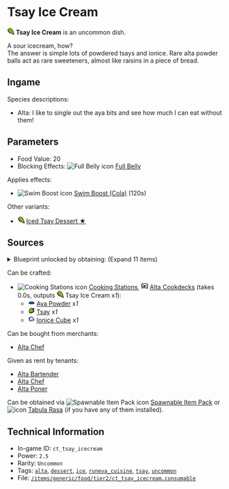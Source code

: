 # Tsay Ice Cream

<img src="https://raw.githubusercontent.com/Ceterai/Enternia/main/items/generic/food/tier2/ct_tsay_icecream.png" alt="Tsay Ice Cream icon" loading="lazy" width="auto" height="16px"/> **Tsay Ice Cream** is an uncommon dish.

A sour icecream, how?  
The answer is simple lots of powdered tsays and ionice. Rare alta powder balls act as rare sweeteners, almost like raisins in a piece of bread.

## Ingame

Species descriptions:

- Alta: I like to single out the aya bits and see how much I can eat without them!

## Parameters

- Food Value: 20
- Blocking Effects: <img src="https://starbounder.org/mediawiki/images/6/60/Status_Well_Fed.png" alt="Full Belly icon" loading="lazy" width="16px" height="16px"/> [Full Belly](https://starbounder.org/Full_Belly)

Applies effects:

- <img src="https://starbounder.org/mediawiki/images/b/b6/Status_Swim_Boost.png" alt="Swim Boost icon" loading="lazy" width="16px" height="16px"/> [Swim Boost (Cola)](https://starbounder.org/Swim_Boost) (120s)

Other variants:

- <img src="https://raw.githubusercontent.com/Ceterai/Enternia/main/items/generic/food/tier2/ct_tsay_icecream.png" alt="Iced Tsay Dessert ★ icon" loading="lazy" width="auto" height="16px"/> [Iced Tsay Dessert ★](https://ceterai.github.io/MyEnternia/Wiki/IcedTsayDessert)

## Sources

<details markdown="1"><summary>Blueprint unlocked by obtaining: (Expand 11 items)</summary>

- <img src="https://raw.githubusercontent.com/Ceterai/Enternia/main/items/generic/food/tier1/ct_tsay_cooked.png" alt="Alien Coralbakes icon" loading="lazy" width="auto" height="16px"/> [Alien Coralbakes](https://ceterai.github.io/MyEnternia/Wiki/AlienCoralbakes)
- <img src="https://raw.githubusercontent.com/Ceterai/Enternia/main/codex/alta/ebook/security.png" alt="Alta Culinary Guide icon" loading="lazy" width="auto" height="16px"/> [Alta Culinary Guide](https://ceterai.github.io/MyEnternia/Wiki/AltaCulinaryGuide)
- <img src="https://raw.githubusercontent.com/Ceterai/Enternia/main/items/generic/food/tier1/ct_aya_jam.png" alt="Aya Jam icon" loading="lazy" width="auto" height="16px"/> [Aya Jam](https://ceterai.github.io/MyEnternia/Wiki/AyaJam)
- <img src="https://raw.githubusercontent.com/Ceterai/Enternia/main/items/generic/food/tier1/ct_tsay_cooked.png" alt="Cooked Tsay icon" loading="lazy" width="auto" height="16px"/> [Cooked Tsay](https://ceterai.github.io/MyEnternia/Wiki/CookedTsay)
- <img src="https://raw.githubusercontent.com/Ceterai/Enternia/main/items/generic/food/tier1/ct_aya_jam.png" alt="Estralis Extract icon" loading="lazy" width="auto" height="16px"/> [Estralis Extract](https://ceterai.github.io/MyEnternia/Wiki/EstralisExtract)
- <img src="https://raw.githubusercontent.com/Ceterai/Enternia/main/items/generic/food/tier1/ct_tsay_cooked.png" alt="Haven Pouches icon" loading="lazy" width="auto" height="16px"/> [Haven Pouches](https://ceterai.github.io/MyEnternia/Wiki/HavenPouches)
- <img src="https://raw.githubusercontent.com/Ceterai/Enternia/main/items/generic/food/tier1/ct_tsay_cooked.png" alt="Perfectly Cooked Tsay icon" loading="lazy" width="auto" height="16px"/> [Perfectly Cooked Tsay](https://ceterai.github.io/MyEnternia/Wiki/PerfectlyCookedTsay)
- <img src="https://raw.githubusercontent.com/Ceterai/Enternia/main/codex/alta/ebook/gyera.png" alt="Runeva Cuisine Book icon" loading="lazy" width="auto" height="16px"/> [Runeva Cuisine Book](https://ceterai.github.io/MyEnternia/Wiki/RunevaCuisineBook)
- <img src="https://raw.githubusercontent.com/Ceterai/Enternia/main/items/generic/food/tier1/ct_aya_jam.png" alt="Runeva Jam icon" loading="lazy" width="auto" height="16px"/> [Runeva Jam](https://ceterai.github.io/MyEnternia/Wiki/RunevaJam)
- <img src="https://raw.githubusercontent.com/Ceterai/Enternia/main/items/generic/food/tier1/ct_tsay_cooked.png" alt="Violas icon" loading="lazy" width="auto" height="16px"/> [Violas](https://ceterai.github.io/MyEnternia/Wiki/Violas)
- <img src="https://raw.githubusercontent.com/Ceterai/Enternia/main/items/generic/food/tier1/ct_aya_jam.png" alt="Virma Honey icon" loading="lazy" width="auto" height="16px"/> [Virma Honey](https://ceterai.github.io/MyEnternia/Wiki/VirmaHoney)

</details>

Can be crafted:

- <img src="https://starbounder.org/mediawiki/images/b/b2/Chic_Cooking_Table.png" alt="Cooking Stations icon" width="12" height="8"/> [Cooking Stations](https://starbounder.org/Cooking#Meal_Prep_Stations), ![ ](https://raw.githubusercontent.com/Ceterai/Enternia/main/objects/alta/cooking/cookdecks/icon.png) [Alta Cookdecks](https://ceterai.github.io/MyEnternia/Wiki/AltaCookdecks) (takes 0.0s, outputs <img src="https://raw.githubusercontent.com/Ceterai/Enternia/main/items/generic/food/tier2/ct_tsay_icecream.png" alt="Tsay Ice Cream icon" loading="lazy" width="auto" height="16px"/> Tsay Ice Cream x*1*):
  - <img src="https://raw.githubusercontent.com/Ceterai/Enternia/main/items/generic/food/other/ct_aya_powder.png" alt="Aya Powder icon" loading="lazy" width="auto" height="16px"/> [Aya Powder](https://ceterai.github.io/MyEnternia/Wiki/AyaPowder) x*1*
  - <img src="https://raw.githubusercontent.com/Ceterai/Enternia/main/items/generic/produce/ct_tsay.png" alt="Tsay icon" loading="lazy" width="auto" height="16px"/> [Tsay](https://ceterai.github.io/MyEnternia/Wiki/Tsay) x*1*
  - <img src="https://raw.githubusercontent.com/Ceterai/Enternia/main/items/generic/food/other/ct_ionice_cube.png" alt="Ionice Cube icon" loading="lazy" width="auto" height="16px"/> [Ionice Cube](https://ceterai.github.io/MyEnternia/Wiki/IoniceCube) x*1*

Can be bought from merchants:

- [Alta Chef](https://ceterai.github.io/MyEnternia/Wiki/AltaChef)

Given as rent by tenants:

- [Alta Bartender](https://ceterai.github.io/MyEnternia/Wiki/AltaBartender)
- [Alta Chef](https://ceterai.github.io/MyEnternia/Wiki/AltaChef)
- [Alta Poner](https://ceterai.github.io/MyEnternia/Wiki/AltaPoner)

Can be obtained via <img src="https://raw.githubusercontent.com/Silverfeelin/Starbound-SpawnableItemPack/master/interface/sip/iconSmall.png" alt="Spawnable Item Pack icon" width="18" height="14"/> [Spawnable Item Pack](https://steamcommunity.com/sharedfiles/filedetails/?id=733665104) or <img src="https://steamuserimages-a.akamaihd.net/ugc/263843960696222713/3EC9A7C005541F7D577EBCB8C5736B4EFC9973D6/" alt="icon" width="8" height="12"/> [Tabula Rasa](https://community.playstarbound.com/resources/the-tabula-rasa.3222/) (if you have any of them installed).

## Technical Information

- In-game ID: `ct_tsay_icecream`
- Power: `2.5`
- Rarity: `Uncommon`
- Tags: [`alta`](https://ceterai.github.io/MyEnternia/Wiki/Tags/Alta), [`dessert`](https://ceterai.github.io/MyEnternia/Wiki/Tags/Dessert), [`ice`](https://ceterai.github.io/MyEnternia/Wiki/Tags/Ice), [`runeva_cuisine`](https://ceterai.github.io/MyEnternia/Wiki/Tags/RunevaCuisine), [`tsay`](https://ceterai.github.io/MyEnternia/Wiki/Tags/Tsay), [`uncommon`](https://ceterai.github.io/MyEnternia/Wiki/Tags/Uncommon)
- File: [`/items/generic/food/tier2/ct_tsay_icecream.consumable`](https://github.com/Ceterai/Enternia/blob/main/items/generic/food/tier2/ct_tsay_icecream.consumable)
